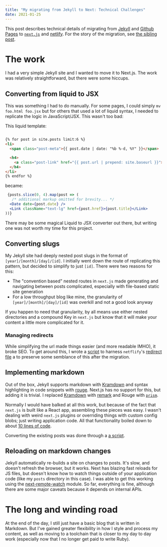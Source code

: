 ```yaml
---
title: "My migrating from Jekyll to Next: Technical Challenges"
date: 2021-01-25
---
```



This post describes technical details of migrating from [Jekyll](https://jekyllrb.com/) and [Github Pages](https://pages.github.com/) to [`next.js`](https://nextjs.org) and [netlify](https://www.netlify.com/). For the story of the migration, see [the sibling post](/posts/migrating-from-jekyll-to-next-js-initial-thoughts).

# The work

I had a very simple Jekyll site and I wanted to move it to Next.js. The work was relatively straightforward, but there were some hiccups.

## Converting from liquid to JSX

This was something I had to do manually. For some pages, I could simply `mv foo.html foo.jsx` but for others that used a lot of liquid syntax, I needed to replicate the logic in JavaScript/JSX. This wasn't too bad:

This liquid template:

```html

{% for post in site.posts limit:6 %}
<li>
  <span class="post-meta">{{ post.date | date: "%b %-d, %Y" }}</span>

  <h4>
    <a class="post-link" href="{{ post.url | prepend: site.baseurl }}">{{ post.title }}</a>
  </h4>
</li>
{% endfor %}

```

became:

```jsx
 {posts.slice(0, 4).map(post => (
   /* additional markup omitted for brevity... */
  <Date date={post.date} />
  <Link className="text-lg" href={post.href}>{post.title}</Link>
))}
```

There may be some magical Liquid to JSX converter out there, but writing one was not worth my time for this project.

## Converting slugs

My Jekyll site had deeply nested post slugs in the format of `[year]/[month]/[day]/[id]`. I initially went down the route of replicating this pattern, but decided to simplify to just `[id]`. There were two reasons for this:

- The "convention based" nested routes in `next.js` made generating and navigating between posts complicated, especially with file-based static site generation
- For a low throughput blog like mine, the granularity of `[year]/[month]/[day]/[id]` was overkill and not a good look anyway

If you happen to need that granularity, by all means use either nested directories and a compound Key in `next.js` but know that it will make your content a little more complicated for it.

### Managing redirects

While simplifying the url made things easier (and more readable IMHO), it broke SEO. To get around this, I wrote a [script][1] to harness `netflify`'s [redirect file](https://docs.netlify.com/routing/redirects/#syntax-for-the-redirects-file) a to preserve some semblance of this after the migration.

## Implementing markdown

Out of the box, Jekyll supports markdown with [Kramdown](https://kramdown.gettalong.org/) and syntax highlighting in code snippets with [rouge](http://rouge.jneen.net/). Next.js has no support for this, but adding it is trivial.  I replaced [Kramdown](https://kramdown.gettalong.org/) with [remark](https://github.com/remarkjs/remark) and Rouge with [`prism`](https://prismjs.com/).

Normally I would have balked at all this work, but because of the fact that `next.js` is built like a React app, assembling these pieces was easy. I wasn't dealing with weird `next.js` plugins or overriding things with custom config blobs; just writing application code. All that functionality boiled down to about [10 lines of code](https://github.com/NickTomlin/nicktomlin.github.io/blob/master/lib/markdown.js#L5-L13).

Converting the existing posts was done through a [a script][1].

## Reloading on markdown changes

Jekyll automatically re-builds a site on changes to posts. It's slow, and doesn't refresh the browser, but it works. Next has blazing fast reloads for JS files, but doesn't know how to watch things outside of your application code (like my `posts` directory in this case). I was able to get this working using the [next-remote-watch](https://github.com/hashicorp/next-remote-watch) module.
So far, everything is fine, although there are some major caveats because it depends on internal APIs.

# The long and winding road

At the end of the day, I still just have a basic blog that is written in Markdown. But I've gained greater flexibility in how I style and process my content, as well as moving to a toolchain that is closer to my day to day work (especially now that I no longer get paid to write Ruby).

[1]: https://github.com/NickTomlin/nicktomlin.github.io/blob/master/scripts/migrate-posts.js
